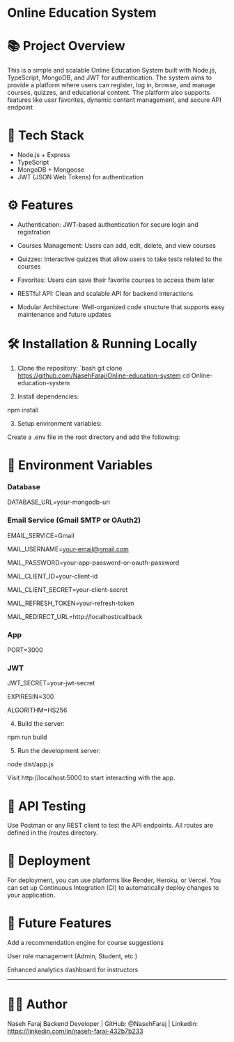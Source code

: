  
# Online Education System

# 📚 Project Overview

This is a simple and scalable Online Education System built with Node.js, TypeScript, MongoDB, and JWT for authentication. The system aims to provide a platform where users can register, log in, browse, and manage courses, quizzes, and educational content. The platform also supports features like user favorites, dynamic content management, and secure API endpoint

# 🚀 Tech Stack

- Node.js + Express
- TypeScript
- MongoDB + Mongoose
- JWT (JSON Web Tokens) for authentication

# ⚙️ Features

- Authentication: JWT-based authentication for secure login and registration

- Courses Management: Users can add, edit, delete, and view courses

- Quizzes: Interactive quizzes that allow users to take tests related to the courses

- Favorites: Users can save their favorite courses to access them later

- RESTful API: Clean and scalable API for backend interactions

- Modular Architecture: Well-organized code structure that supports easy maintenance and future updates


# 🛠️ Installation & Running Locally

1. Clone the repository:
   `bash
   git clone https://github.com/NasehFaraj/Online-education-system
   cd Online-education-system

2. Install dependencies:

npm install

3. Setup environment variables:

Create a .env file in the root directory and add the following:


# 🌱 Environment Variables

### Database

DATABASE_URL=your-mongodb-uri

### Email Service (Gmail SMTP or OAuth2)

EMAIL_SERVICE=Gmail

MAIL_USERNAME=your-email@gmail.com

MAIL_PASSWORD=your-app-password-or-oauth-password

MAIL_CLIENT_ID=your-client-id

MAIL_CLIENT_SECRET=your-client-secret

MAIL_REFRESH_TOKEN=your-refresh-token

MAIL_REDIRECT_URL=http://localhost/callback


### App

PORT=3000


### JWT

JWT_SECRET=your-jwt-secret

EXPIRESIN=300

ALGORITHM=HS256



4. Build the server:

npm run build


5. Run the development server:


node dist/app.js


Visit http://localhost:5000 to start interacting with the app.


# 🧪 API Testing

Use Postman or any REST client to test the API endpoints. All routes are defined in the /routes directory.


# 💼 Deployment

For deployment, you can use platforms like Render, Heroku, or Vercel. You can set up Continuous Integration (CI) to automatically deploy changes to your application.

# 🔨 Future Features

Add a recommendation engine for course suggestions

User role management (Admin, Student, etc.)

Enhanced analytics dashboard for instructors


---

# 👨‍💻 Author

Naseh Faraj
Backend Developer | GitHub: @NasehFaraj | Linkedin: https://linkedin.com/in/naseh-faraj-432b7b233